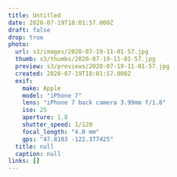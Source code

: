 ```yaml
---
title: Untitled
date: 2020-07-19T18:01:57.000Z
draft: false
drop: true
photo:
  url: s3/images/2020-07-19-11-01-57.jpg
  thumb: s3/thumbs/2020-07-19-11-01-57.jpg
  preview: s3/previews/2020-07-19-11-01-57.jpg
  created: 2020-07-19T18:01:57.000Z
  exif:
    make: Apple
    model: "iPhone 7"
    lens: "iPhone 7 back camera 3.99mm f/1.8"
    iso: 25
    aperture: 1.8
    shutter_speed: 1/120
    focal_length: "4.0 mm"
    gps: "47.8103 -122.377425"
  title: null
  caption: null
links: []
---
```

